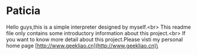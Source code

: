 Paticia
====
Hello guys,this is a simple interpreter designed by myself.\<br>
This readme file only contains some introductory information about this project.\<br>
If you want to know more detail about this project.Please visti my personal home page [http://www.geekliao.cn](http://www.geekliao.cn)\<br>